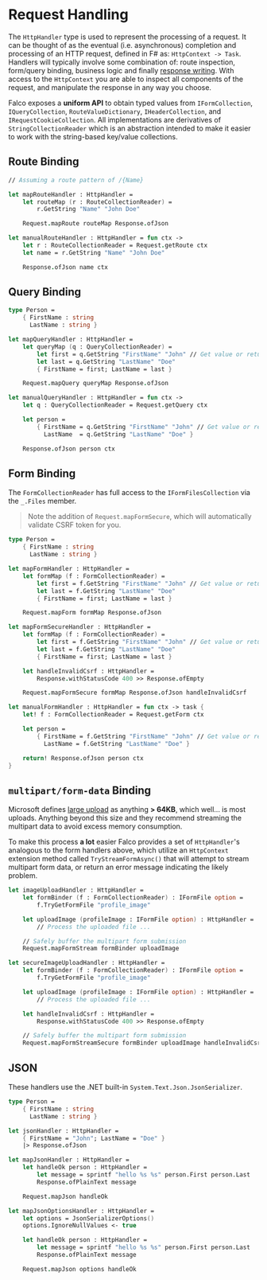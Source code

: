 # Request Handling

The `HttpHandler` type is used to represent the processing of a request. It can be thought of as the eventual (i.e. asynchronous) completion and processing of an HTTP request, defined in F# as: `HttpContext -> Task`. Handlers will typically involve some combination of: route inspection, form/query binding, business logic and finally [response writing](response.md). With access to the `HttpContext` you are able to inspect all components of the request, and manipulate the response in any way you choose.

Falco exposes a __uniform API__ to obtain typed values from `IFormCollection`, `IQueryCollection`, `RouteValueDictionary`, `IHeaderCollection`, and `IRequestCookieCollection`. All implementations are derivatives of `StringCollectionReader` which is an abstraction intended to make it easier to work with the string-based key/value collections.

## Route Binding

```fsharp
// Assuming a route pattern of /{Name}

let mapRouteHandler : HttpHandler =
    let routeMap (r : RouteCollectionReader) =
        r.GetString "Name" "John Doe"

    Request.mapRoute routeMap Response.ofJson

let manualRouteHandler : HttpHandler = fun ctx ->
    let r : RouteCollectionReader = Request.getRoute ctx
    let name = r.GetString "Name" "John Doe"

    Response.ofJson name ctx
```

## Query Binding

```fsharp
type Person =
    { FirstName : string
      LastName : string }

let mapQueryHandler : HttpHandler =
    let queryMap (q : QueryCollectionReader) =
        let first = q.GetString "FirstName" "John" // Get value or return default value
        let last = q.GetString "LastName" "Doe"
        { FirstName = first; LastName = last }

    Request.mapQuery queryMap Response.ofJson

let manualQueryHandler : HttpHandler = fun ctx ->
    let q : QueryCollectionReader = Request.getQuery ctx

    let person =
        { FirstName = q.GetString "FirstName" "John" // Get value or return default value
          LastName  = q.GetString "LastName" "Doe" }

    Response.ofJson person ctx
```

## Form Binding

The `FormCollectionReader` has full access to the `IFormFilesCollection` via the `_.Files` member.

> Note the addition of `Request.mapFormSecure`, which will automatically validate CSRF token for you.

```fsharp
type Person =
    { FirstName : string
      LastName : string }

let mapFormHandler : HttpHandler =
    let formMap (f : FormCollectionReader) =
        let first = f.GetString "FirstName" "John" // Get value or return default value
        let last = f.GetString "LastName" "Doe"
        { FirstName = first; LastName = last }

    Request.mapForm formMap Response.ofJson

let mapFormSecureHandler : HttpHandler =
    let formMap (f : FormCollectionReader) =
        let first = f.GetString "FirstName" "John" // Get value or return default value
        let last = f.GetString "LastName" "Doe"
        { FirstName = first; LastName = last }

    let handleInvalidCsrf : HttpHandler =
        Response.withStatusCode 400 >> Response.ofEmpty

    Request.mapFormSecure formMap Response.ofJson handleInvalidCsrf

let manualFormHandler : HttpHandler = fun ctx -> task {
    let! f : FormCollectionReader = Request.getForm ctx

    let person =
        { FirstName = f.GetString "FirstName" "John" // Get value or return default value
          LastName = f.GetString "LastName" "Doe" }

    return! Response.ofJson person ctx
}
```

## `multipart/form-data` Binding

Microsoft defines [large upload](https://docs.microsoft.com/en-us/aspnet/core/mvc/models/file-uploads#upload-large-files-with-streaming) as anything **> 64KB**, which well... is most uploads. Anything beyond this size and they recommend streaming the multipart data to avoid excess memory consumption.

To make this process **a lot** easier Falco provides a set of `HttpHandler`'s analogous to the form handlers above, which utilize an `HttpContext` extension method called `TryStreamFormAsync()` that will attempt to stream multipart form data, or return an error message indicating the likely problem.

```fsharp
let imageUploadHandler : HttpHandler =
    let formBinder (f : FormCollectionReader) : IFormFile option =
        f.TryGetFormFile "profile_image"

    let uploadImage (profileImage : IFormFile option) : HttpHandler =
        // Process the uploaded file ...

    // Safely buffer the multipart form submission
    Request.mapFormStream formBinder uploadImage

let secureImageUploadHandler : HttpHandler =
    let formBinder (f : FormCollectionReader) : IFormFile option =
        f.TryGetFormFile "profile_image"

    let uploadImage (profileImage : IFormFile option) : HttpHandler =
        // Process the uploaded file ...

    let handleInvalidCsrf : HttpHandler =
        Response.withStatusCode 400 >> Response.ofEmpty

    // Safely buffer the multipart form submission
    Request.mapFormStreamSecure formBinder uploadImage handleInvalidCsrf
```

## JSON

These handlers use the .NET built-in `System.Text.Json.JsonSerializer`.

```fsharp
type Person =
    { FirstName : string
      LastName : string }

let jsonHandler : HttpHandler =
    { FirstName = "John"; LastName = "Doe" }
    |> Response.ofJson

let mapJsonHandler : HttpHandler =
    let handleOk person : HttpHandler =
        let message = sprintf "hello %s %s" person.First person.Last
        Response.ofPlainText message

    Request.mapJson handleOk

let mapJsonOptionsHandler : HttpHandler =
    let options = JsonSerializerOptions()
    options.IgnoreNullValues <- true

    let handleOk person : HttpHandler =
        let message = sprintf "hello %s %s" person.First person.Last
        Response.ofPlainText message

    Request.mapJson options handleOk
```
